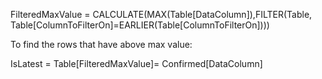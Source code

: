 FilteredMaxValue = CALCULATE(MAX(Table[DataColumn]),FILTER(Table, Table[ColumnToFilterOn]=EARLIER(Table[ColumnToFilterOn])))


To find the rows that have above max value:

  IsLatest = Table[FilteredMaxValue]= Confirmed[DataColumn]
